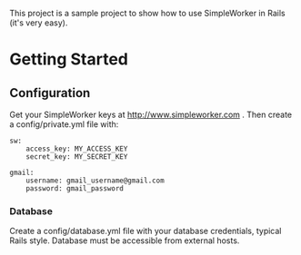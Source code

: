 This project is a sample project to show how to use SimpleWorker in Rails (it's very easy).

# Getting Started

## Configuration

Get your SimpleWorker keys at http://www.simpleworker.com . Then create a config/private.yml file with:

```
sw:
    access_key: MY_ACCESS_KEY
    secret_key: MY_SECRET_KEY

gmail:
    username: gmail_username@gmail.com
    password: gmail_password
```

### Database

Create a config/database.yml file with your database credentials, typical Rails style. Database must be accessible from external hosts.

